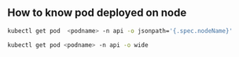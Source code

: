 ## How to know pod deployed on node
```sh
kubectl get pod  <podname> -n api -o jsonpath='{.spec.nodeName}'
```
```sh
kubectl get pod <podname> -n api -o wide
```
